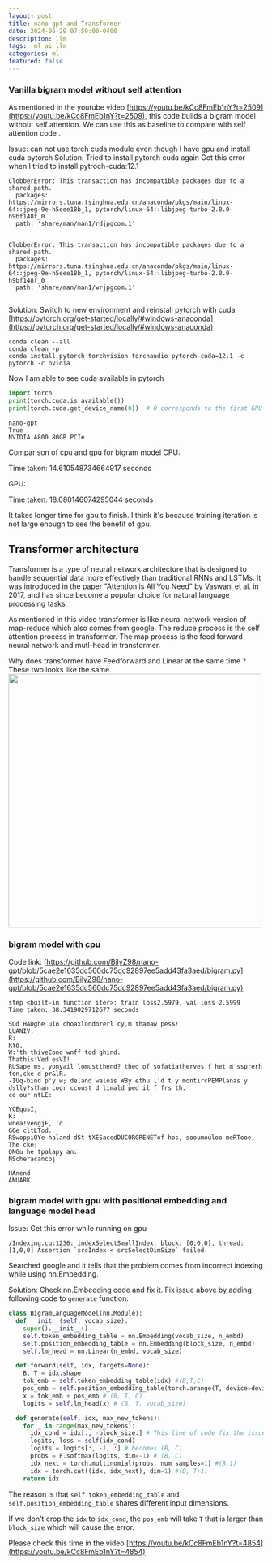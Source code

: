 ```yaml
---
layout: post
title: nano-gpt and Transformer  
date: 2024-06-29 07:59:00-0400
description: llm 
tags:  ml ai llm
categories: ml
featured: false
---
```


### Vanilla bigram model without self attention 
As mentioned in the youtube video [https://youtu.be/kCc8FmEb1nY?t=2509](https://youtu.be/kCc8FmEb1nY?t=2509),
this code builds a bigram model without self attention.
We can use this as baseline to compare with self attention code .

Issue: can not use torch cuda module even though I have gpu and install cuda pytorch
Solution: Tried to install pytorch cuda again
Get this error when I tried to install pytroch-cuda:12.1
```
ClobberError: This transaction has incompatible packages due to a shared path.
  packages: https://mirrors.tuna.tsinghua.edu.cn/anaconda/pkgs/main/linux-64::jpeg-9e-h5eee18b_1, pytorch/linux-64::libjpeg-turbo-2.0.0-h9bf148f_0
  path: 'share/man/man1/rdjpgcom.1'


ClobberError: This transaction has incompatible packages due to a shared path.
  packages: https://mirrors.tuna.tsinghua.edu.cn/anaconda/pkgs/main/linux-64::jpeg-9e-h5eee18b_1, pytorch/linux-64::libjpeg-turbo-2.0.0-h9bf148f_0
  path: 'share/man/man1/wrjpgcom.1'


```

Solution: Switch to new environment and reinstall pytorch with cuda
[https://pytorch.org/get-started/locally/#windows-anaconda](https://pytorch.org/get-started/locally/#windows-anaconda)
```
conda clean --all
conda clean -p
conda install pytorch torchvision torchaudio pytorch-cuda=12.1 -c pytorch -c nvidia
```

Now I am able to see cuda available in pytorch
```python
import torch
print(torch.cuda.is_available())
print(torch.cuda.get_device_name(0))  # 0 corresponds to the first GPU
```

```
nano-gpt
True
NVIDIA A800 80GB PCIe
```



Comparison of cpu and gpu for bigram model
CPU:

Time taken: 14.610548734664917 seconds

GPU:

Time taken: 18.080146074295044 seconds

It takes longer time for gpu to finish. 
I think it's because training iteration is not large enough to see the benefit of gpu.


## Transformer architecture
Transformer is a type of neural network architecture that is designed to handle sequential data more effectively than traditional RNNs and LSTMs. 
It was introduced in the paper "Attention is All You Need" by Vaswani et al. in 2017, and has since become a popular choice for natural language processing tasks.

As mentioned in this video 
transformer is like neural network version of map-reduce which also 
comes from google.
The reduce process is the self attention process in transformer. 
The map process is the feed forward neural network and mutl-head in transformer.

Why does transformer have Feedforward and Linear at the same time ? These two looks like the same.
<img src="https://github.com/BilyZ98/BilyZ98.github.io/assets/26542149/4ce5458c-3c90-4607-803c-01631327ad0f" width="500" height="500">


### bigram model with cpu

Code link: [https://github.com/BilyZ98/nano-gpt/blob/5cae2e1635dc560dc75dc92897ee5add43fa3aed/bigram.py](https://github.com/BilyZ98/nano-gpt/blob/5cae2e1635dc560dc75dc92897ee5add43fa3aed/bigram.py)
```
step <built-in function iter>: train loss2.5979, val loss 2.5999
Time taken: 38.3419029712677 seconds

SOd HADghe uio choaxlondorerl cy,m thamaw pes$!
LUANIV:
R:
RYo,
W:'th thiveCond wnff tod ghind.
Thathis:Ved esVI!
RUSape ms, yonyail lomustthend? thed of sofatiatherves f het m ssprerh fon,cke d pr&lR.
-IUq-bind p'y w; deland walois WBy ethu l'd t y montircPEMPlanas y dslly?sthan coor ccoust d limald ped il f frs th.
ce our ntLE:

YCEqusI,
K:
wnea!vengjF, 'd
GGe cltLTod.
RSwoppiQYe haland dSt tXESacedDUCORGRENETof hos, sooumouloo meRTooe,
The cke;
ONGu he tpalapy an:
NScheracancoj

HAnend
ANUARK
```

### bigram model with gpu with positional embedding and language model head
Issue:
Get this error while running on gpu
```
/Indexing.cu:1236: indexSelectSmallIndex: block: [0,0,0], thread: [1,0,0] Assertion `srcIndex < srcSelectDimSize` failed.
```

Searched google and it tells that the problem comes from incorrect indexing while using nn.Embedding.

Solution: 
Check nn.Embedding code and fix it.
Fix issue above by adding following code to `generate` function.
```python
class BigramLanguageModel(nn.Module):
  def __init__(self, vocab_size):
    super().__init__()
    self.token_embedding_table = nn.Embedding(vocab_size, n_embd)
    self.position_embedding_table = nn.Embedding(block_size, n_embd)
    self.lm_head = nn.Linear(n_embd, vocab_size)

  def forward(self, idx, targets=None):
    B, T = idx.shape
    tok_emb = self.token_embedding_table(idx) #(B,T,C)
    pos_emb = self.position_embedding_table(torch.arange(T, device=device)) # (T, C)
    x = tok_emb + pos_emb # (B, T, C)
    logits = self.lm_head(x) # (B, T, vocab_size)

  def generate(self, idx, max_new_tokens):
    for _ in range(max_new_tokens):
      idx_cond = idx[:, -block_size:] # This line of code fix the issue
      logits, loss = self(idx_cond)
      logits = logits[:, -1, :] # becomes (B, C)
      probs = F.softmax(logits, dim=-1) # (B, C)
      idx_next = torch.multinomial(probs, num_samples=1) #(B,1)
      idx = torch.cat((idx, idx_next), dim=1) #(B, T+1)
    return idx
```
The  reason is that `self.token_embedding_table` and `self.position_embedding_table` 
shares different input dimensions.

If we don't crop the `idx` to `idx_cond`, the `pos_emb`
will take `T` that is larger than `block_size` which will cause the error.

Please check this time in the video [https://youtu.be/kCc8FmEb1nY?t=4854](https://youtu.be/kCc8FmEb1nY?t=4854)



